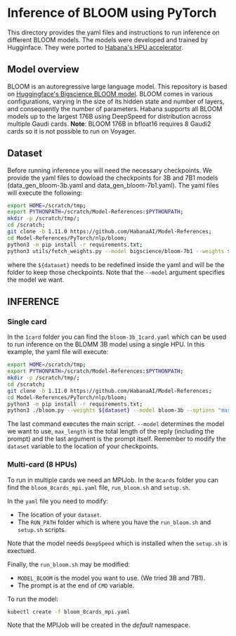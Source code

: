 # Inference of BLOOM using PyTorch
This directory provides the yaml files and instructions to run inference on different BLOOM models. The models were developed and trained by Hugginface. They were ported to [Habana's HPU accelerator](https://github.com/HabanaAI/Model-References/tree/1.11.0/PyTorch/nlp/bloom).

## Model overview

BLOOM is an autoregressive large language model. This repository is based on [Huggingface's Bigscience BLOOM model](https://bigscience.huggingface.co/blog/bloom). BLOOM comes in various configurations, varying in the size of its hidden state and number of layers, and consequently the number of parameters. Habana supports all BLOOM models up to the largest 176B using DeepSpeed for distribution across multiple Gaudi cards. **Note**: BLOOM 176B in bfloat16 requires 8 Gaudi2 cards so it is not possible to run on Voyager.



## Dataset
Before running inference you will need the necessary checkpoints. We provide the yaml files to dowload the checkpoints for 3B and 7B1 models (data_gen_bloom-3b.yaml and data_gen_bloom-7b1.yaml). The yaml files will execute the following:
```bash
export HOME=/scratch/tmp;
export PYTHONPATH=/scratch/Model-References:$PYTHONPATH;
mkdir -p /scratch/tmp/;
cd /scratch;
git clone -b 1.11.0 https://github.com/HabanaAI/Model-References;
cd Model-References/PyTorch/nlp/bloom;
python3 -m pip install -r requirements.txt;
python3 utils/fetch_weights.py --model bigscience/bloom-7b1 --weights ${dataset};
``` 
where the `${dataset}` needs to be redefined inside the yaml and will be the folder to keep those checkpoints. Note that the `--model` argument specifies the model we want.

## INFERENCE

### Single card

In the `1card` folder you can find the `bloom-3b_1card.yaml` which can be used to run inference on the BLOMM 3B model using a single HPU. In this example, the yaml file will execute:
```bash
export HOME=/scratch/tmp;
export PYTHONPATH=/scratch/Model-References:$PYTHONPATH;
mkdir -p /scratch/tmp/;
cd /scratch;
git clone -b 1.11.0 https://github.com/HabanaAI/Model-References;
cd Model-References/PyTorch/nlp/bloom;
python3 -m pip install -r requirements.txt;
python3 ./bloom.py --weights ${dataset} --model bloom-3b --options "max_length=32" "Do you like Christmas?";
``` 
The last command executes the main script. `--model` determines the model we want to use, `max_length` is the total length of the reply (including the prompt) and the last argument is the prompt itself. Remember to modify the `dataset` variable to the location of your checkpoints.

### Multi-card (8 HPUs)
To run in multiple cards we need an MPIJob. In the `8cards` folder you can find the `bloom_8cards_mpi.yaml` file, `run_bloom.sh` and `setup.sh`.

In the `yaml` file you need to modify:
- The location of your `dataset`.
- The `RUN_PATH` folder which is where you have the `run_bloom.sh` and `setup.sh` scripts. 

Note that the model needs `DeepSpeed` which is installed when the `setup.sh` is exectued.

Finally, the `run_bloom.sh` may be modified:
- `MODEL_BLOOM` is the model you want to use. (We tried 3B and 7B1).
- The prompt is at the end of `CMD` variable. 

To run the model:
```bash
kubectl create -f bloom_8cards_mpi.yaml
```
Note that the MPIJob will be created in the *default* namespace.

